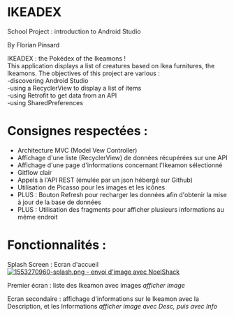 # IKEADEX
School Project : introduction to Android Studio  

By Florian Pinsard  

IKEADEX : the Pokédex of the Ikeamons !  
This application displays a list of creatures based on Ikea furnitures, the Ikeamons.
The objectives of this project are various :  
-discovering Android Studio  
-using a RecyclerView to display a list of items  
-using Retrofit to get data from an API  
-using SharedPreferences  

# Consignes respectées :  
- Architecture MVC (Model Vew Controller)  
- Affichage d'une liste (RecyclerView) de données récupérées sur une API  
- Affichage d'une page d'informations concernant l'Ikeamon sélectionné  
- Gitflow clair  
- Appels à l'API REST (émulée par un json hébergé sur Github)  
- Utilisation de Picasso pour les images et les icônes  
- PLUS : Bouton Refresh pour recharger les données afin d'obtenir la mise à jour de la base de données  
- PLUS : Utilisation des fragments pour afficher plusieurs informations au même endroit  

# Fonctionnalités :  

Splash Screen : Ecran d'accueil  
<a href="https://www.noelshack.com/2019-12-5-1553270960-splash.png"><img src="https://image.noelshack.com/minis/2019/12/5/1553270960-splash.png" border="0" alt="1553270960-splash.png - envoi d'image avec NoelShack" title="1553270960-splash.png"/></a>

Premier écran : liste des Ikeamon avec images
*afficher image*

Ecran secondaire : affichage d'informations sur le Ikeamon avec la Description, et les Informations
*afficher image avec Desc, puis avec Info*

